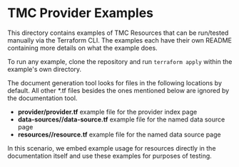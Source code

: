 # TMC Provider Examples

This directory contains examples of TMC Resources that can be run/tested manually via the Terraform CLI. The examples each have their own README containing more details on what the example does.

To run any example, clone the repository and run `terraform apply` within the example's own directory.

The document generation tool looks for files in the following locations by default. All other *.tf files besides the ones mentioned below are ignored by the documentation tool. 

* **provider/provider.tf** example file for the provider index page
* **data-sources/<full data source name>/data-source.tf** example file for the named data source page
* **resources/<full resource name>/resource.tf** example file for the named data source page

In this scenario, we embed example usage for resources directly in the documentation itself and use these examples for purposes of testing.

